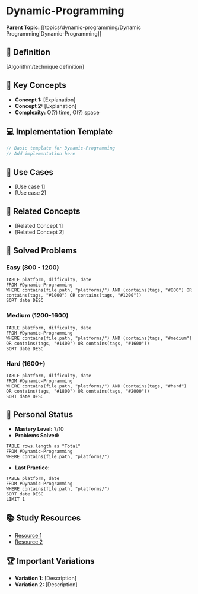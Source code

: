# Dynamic-Programming

**Parent Topic:** [[topics/dynamic-programming/Dynamic Programming|Dynamic-Programming]]

## 🎯 Definition
[Algorithm/technique definition]

## 🔑 Key Concepts
- **Concept 1:** [Explanation]
- **Concept 2:** [Explanation]
- **Complexity:** O(?) time, O(?) space

## 💻 Implementation Template
```cpp
// Basic template for Dynamic-Programming
// Add implementation here
```

## 🎯 Use Cases
- [Use case 1]
- [Use case 2]

## 🔗 Related Concepts
- [Related Concept 1]
- [Related Concept 2]

## 🧠 Solved Problems
### Easy (800 - 1200)
```dataview
TABLE platform, difficulty, date
FROM #Dynamic-Programming
WHERE contains(file.path, "platforms/") AND (contains(tags, "#800") OR contains(tags, "#1000") OR contains(tags, "#1200"))
SORT date DESC
```

### Medium (1200-1600)
```dataview
TABLE platform, difficulty, date
FROM #Dynamic-Programming
WHERE contains(file.path, "platforms/") AND (contains(tags, "#medium") OR contains(tags, "#1400") OR contains(tags, "#1600"))
SORT date DESC
```

### Hard (1600+)
```dataview
TABLE platform, difficulty, date
FROM #Dynamic-Programming
WHERE contains(file.path, "platforms/") AND (contains(tags, "#hard") OR contains(tags, "#1800") OR contains(tags, "#2000"))
SORT date DESC
```

## 🎯 Personal Status
- **Mastery Level:** ?/10
- **Problems Solved:** 
```dataview
TABLE rows.length as "Total"
FROM #Dynamic-Programming
WHERE contains(file.path, "platforms/")
```

- **Last Practice:** 
```dataview
TABLE platform, date
FROM #Dynamic-Programming
WHERE contains(file.path, "platforms/")
SORT date DESC
LIMIT 1
```

## 📚 Study Resources
- [Resource 1](URL)
- [Resource 2](URL)

## 🏆 Important Variations
- **Variation 1:** [Description]
- **Variation 2:** [Description]
